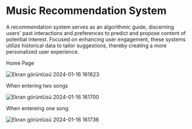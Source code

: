 # Music Recommendation System

A recommendation system serves as an algorithmic guide, discerning users' past interactions and preferences to predict and propose content of potential interest. Focused on enhancing user engagement, these systems utilize historical data to tailor suggestions, thereby creating a more personalized user experience. 

Home Page

![Ekran görüntüsü 2024-01-16 161623](https://github.com/kaans4nli/Music-Recommendation-System/assets/107371841/8e5c40ff-ce1a-49bb-8987-7ba945a86197)

When entering two songs

![Ekran görüntüsü 2024-01-16 161700](https://github.com/kaans4nli/Music-Recommendation-System/assets/107371841/7806b804-ec24-48f7-9604-21d8beec2e19)

When entereing one song

![Ekran görüntüsü 2024-01-16 161736](https://github.com/kaans4nli/Music-Recommendation-System/assets/107371841/2d9af59f-07d4-45af-9f67-79b7bfccc26d)

